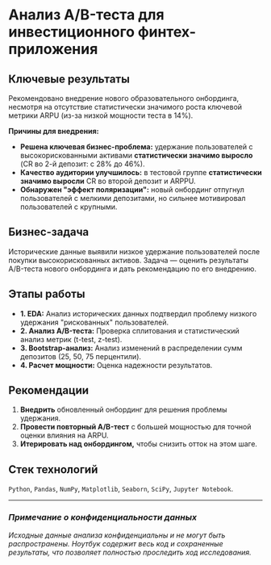 # Анализ A/B-теста для инвестиционного финтех-приложения

## Ключевые результаты

Рекомендовано внедрение нового образовательного онбординга, несмотря на отсутствие статистически значимого роста ключевой метрики ARPU (из-за низкой мощности теста в 14%).

**Причины для внедрения:**

- **Решена ключевая бизнес-проблема:** удержание пользователей с высокорискованными активами **статистически значимо выросло** (CR во 2-й депозит: с 28% до 46%).
- **Качество аудитории улучшилось:** в тестовой группе **статистически значимо выросли** CR во второй депозит и ARPPU.
- **Обнаружен "эффект поляризации":** новый онбординг отпугнул пользователей с мелкими депозитами, но сильнее мотивировал пользователей с крупными.

## Бизнес-задача

Исторические данные выявили низкое удержание пользователей после покупки высокорискованных активов. Задача — оценить результаты A/B-теста нового онбординга и дать рекомендацию по его внедрению.

## Этапы работы

- **1. EDA:** Анализ исторических данных подтвердил проблему низкого удержания "рискованных" пользователей.
- **2. Анализ A/B-теста:** Проверка сплитования и статистический анализ метрик (t-test, z-test).
- **3. Bootstrap-анализ:** Анализ изменений в распределении сумм депозитов (25, 50, 75 перцентили).
- **4. Расчет мощности:** Оценка надежности результатов.

## Рекомендации

1. **Внедрить** обновленный онбординг для решения проблемы удержания.
2. **Провести повторный A/B-тест** с большей мощностью для точной оценки влияния на ARPU.
3. **Итерировать над онбордингом,** чтобы снизить отток на этом шаге.

## Стек технологий

`Python`, `Pandas`, `NumPy`, `Matplotlib`, `Seaborn`, `SciPy`, `Jupyter Notebook`.

---

### *Примечание о конфиденциальности данных*

*Исходные данные анализа конфиденциальны и не могут быть распространены. Ноутбук содержит весь код и сохраненные результаты, что позволяет полностью проследить ход исследования.*
